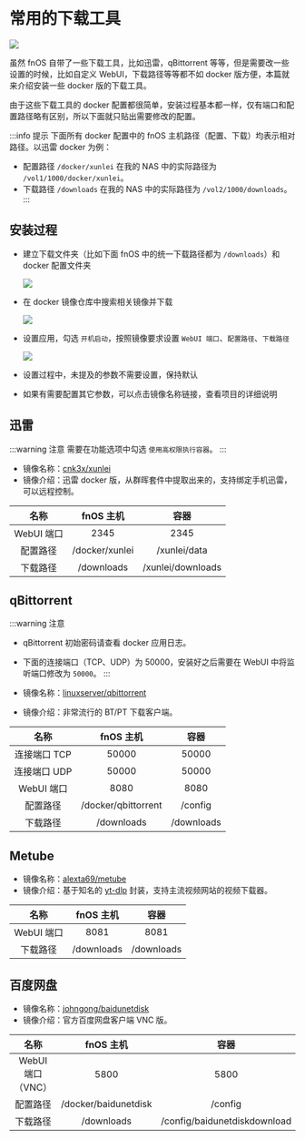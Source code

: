 # 常用的下载工具

![](https://img.slarker.me/wiki/d16588893b7a4c8e8e25ee3cf3a18970.webp)

虽然 fnOS 自带了一些下载工具，比如迅雷，qBittorrent 等等，但是需要改一些设置的时候，比如自定义 WebUI，下载路径等等都不如 docker 版方便，本篇就来介绍安装一些 docker 版的下载工具。

由于这些下载工具的 docker 配置都很简单，安装过程基本都一样，仅有端口和配置路径略有区别，所以下面就只贴出需要修改的配置。

:::info 提示
下面所有 docker 配置中的 fnOS 主机路径（配置、下载）均表示相对路径。以迅雷 docker 为例：
- 配置路径 `/docker/xunlei` 在我的 NAS 中的实际路径为 `/vol1/1000/docker/xunlei`。
- 下载路径 `/downloads` 在我的 NAS 中的实际路径为 `/vol2/1000/downloads`。
:::

## 安装过程

- 建立下载文件夹（比如下面 fnOS 中的统一下载路径都为 `/downloads`）和 docker 配置文件夹

    ![](https://img.slarker.me/wiki/cb3a4dafb21646dc8cced50a10dd23aa.webp)
    
- 在 docker 镜像仓库中搜索相关镜像并下载

    ![](https://img.slarker.me/wiki/3effeb8db6db42eab8d49cf231594b0e.webp)

- 设置应用，勾选 `开机启动`，按照镜像要求设置 `WebUI 端口`、`配置路径`、`下载路径`
  
    ![](https://img.slarker.me/wiki/f0335699bd8949f5a384422934c20ea4.webp)

- 设置过程中，未提及的参数不需要设置，保持默认
- 如果有需要配置其它参数，可以点击镜像名称链接，查看项目的详细说明

## 迅雷

:::warning 注意
需要在功能选项中勾选 `使用高权限执行容器`。
:::

- 镜像名称：[cnk3x/xunlei](https://hub.docker.com/r/cnk3x/xunlei)
- 镜像介绍：迅雷 docker 版，从群晖套件中提取出来的，支持绑定手机迅雷，可以远程控制。

| 名称        |     fnOS 主机      |  容器 |
| :-------------: | :-----------: | :----: |
| WebUI 端口      | 2345 | 2345 |
|  配置路径      |   /docker/xunlei   |  /xunlei/data |
|  下载路径 |   /downloads    |   /xunlei/downloads |

## qBittorrent

:::warning 注意
- qBittorrent 初始密码请查看 docker 应用日志。
- 下面的连接端口（TCP、UDP）为 50000，安装好之后需要在 WebUI 中将监听端口修改为 `50000`。
:::

- 镜像名称：[linuxserver/qbittorrent](https://hub.docker.com/r/linuxserver/qbittorrent)
- 镜像介绍：非常流行的 BT/PT 下载客户端。


| 名称        |     fnOS 主机      |  容器 |
| :-------------: | :-----------: | :----: |
| 连接端口 TCP      |  50000 | 50000 |
| 连接端口 UDP       | 50000 | 50000 |
| WebUI 端口       | 8080 | 8080 |
|  配置路径      |   /docker/qbittorrent   |  /config |
|  下载路径 |   /downloads    |   /downloads |

## Metube

- 镜像名称：[alexta69/metube](https://github.com/alexta69/metube)
- 镜像介绍：基于知名的 [yt-dlp](https://github.com/yt-dlp/yt-dlp) 封装，支持主流视频网站的视频下载器。

| 名称        |     fnOS 主机      |  容器 |
| :-------------: | :-----------: | :----: |
| WebUI 端口       | 8081 | 8081 |
|  下载路径 |   /downloads    |   /downloads |

## 百度网盘

- 镜像名称：[johngong/baidunetdisk](https://hub.docker.com/r/johngong/baidunetdisk)
- 镜像介绍：官方百度网盘客户端 VNC 版。

| 名称        |     fnOS 主机      |  容器 |
| :-------------: | :-----------: | :----: |
| WebUI 端口（VNC）       | 5800 | 5800 |
|  配置路径      |   /docker/baidunetdisk   |  /config |
|  下载路径 |   /downloads    |   /config/baidunetdiskdownload |

<!-- ## 115 网盘

:::warning 注意
如果 115 docker 内提示更新，不要更新！
:::

- 镜像名称：[funcman/115pc](https://hub.docker.com/r/funcman/115pc/)
- 镜像介绍：115 网盘 Linux 版本的 Docker 封装。

| 名称        |     fnOS 主机      |  容器 |
| :-------------: | :-----------: | :----: |
| WebUI 端口（VNC）   | 15800 | 5800 |
|  配置路径      |   /docker/115pc   |  /config |
|  下载路径 |   /downloads    |   /Downloads/115download  | -->




